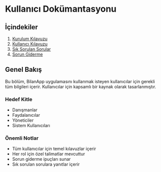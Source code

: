 # Kullanıcı Dokümantasyonu

## İçindekiler
1. [Kurulum Kılavuzu](installation.md)
2. [Kullanıcı Kılavuzu](user-guide.md)
3. [Sık Sorulan Sorular](faq.md)
4. [Sorun Giderme](troubleshooting.md)

## Genel Bakış

Bu bölüm, BilanApp uygulamasını kullanmak isteyen kullanıcılar için gerekli tüm bilgileri içerir. Kullanıcılar için kapsamlı bir kaynak olarak tasarlanmıştır.

### Hedef Kitle
- Danışmanlar
- Faydalanıcılar
- Yöneticiler
- Sistem Kullanıcıları

### Önemli Notlar
- Tüm kullanıcılar için temel kılavuzlar içerir
- Her rol için özel talimatlar mevcuttur
- Sorun giderme ipuçları sunar
- Sık sorulan sorulara yanıtlar içerir 